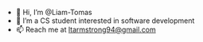 - 👋 Hi, I’m @Liam-Tomas
- 👀 I’m a CS student interested in software development
- 📫 Reach me at ltarmstrong94@gmail.com

<!---
Liam-Tomas/Liam-Tomas is a ✨ special ✨ repository because its `README.md` (this file) appears on your GitHub profile.
You can click the Preview link to take a look at your changes.
--->
